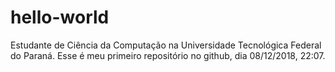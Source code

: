 # hello-world

Estudante de Ciência da Computação na Universidade Tecnológica Federal do Paraná.
Esse é meu primeiro repositório no github, dia 08/12/2018, 22:07.
